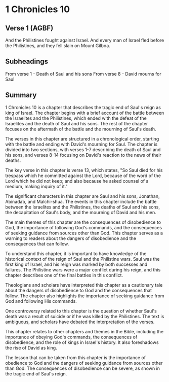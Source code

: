 # 1 Chronicles 10

## Verse 1 (AGBF)

And the Philistines fought against Israel. And every man of Israel fled before the Philistines, and they fell slain on Mount Gilboa.

## Subheadings

From verse 1 - Death of Saul and his sons
From verse 8 - David mourns for Saul

## Summary

1 Chronicles 10 is a chapter that describes the tragic end of Saul's reign as king of Israel. The chapter begins with a brief account of the battle between the Israelites and the Philistines, which ended with the defeat of the Israelites and the death of Saul and his sons. The rest of the chapter focuses on the aftermath of the battle and the mourning of Saul's death.

The verses in this chapter are structured in a chronological order, starting with the battle and ending with David's mourning for Saul. The chapter is divided into two sections, with verses 1-7 describing the death of Saul and his sons, and verses 8-14 focusing on David's reaction to the news of their deaths.

The key verse in this chapter is verse 13, which states, "So Saul died for his trespass which he committed against the Lord, because of the word of the Lord which he did not keep; and also because he asked counsel of a medium, making inquiry of it."

The significant characters in this chapter are Saul and his sons, Jonathan, Abinadab, and Malchi-shua. The events in this chapter include the battle between the Israelites and the Philistines, the deaths of Saul and his sons, the decapitation of Saul's body, and the mourning of David and his men.

The main themes of this chapter are the consequences of disobedience to God, the importance of following God's commands, and the consequences of seeking guidance from sources other than God. This chapter serves as a warning to readers about the dangers of disobedience and the consequences that can follow.

To understand this chapter, it is important to have knowledge of the historical context of the reign of Saul and the Philistine wars. Saul was the first king of Israel, and his reign was marked by both successes and failures. The Philistine wars were a major conflict during his reign, and this chapter describes one of the final battles in this conflict.

Theologians and scholars have interpreted this chapter as a cautionary tale about the dangers of disobedience to God and the consequences that follow. The chapter also highlights the importance of seeking guidance from God and following His commands.

One controversy related to this chapter is the question of whether Saul's death was a result of suicide or if he was killed by the Philistines. The text is ambiguous, and scholars have debated the interpretation of the verses.

This chapter relates to other chapters and themes in the Bible, including the importance of obeying God's commands, the consequences of disobedience, and the role of kings in Israel's history. It also foreshadows the rise of David as king.

The lesson that can be taken from this chapter is the importance of obedience to God and the dangers of seeking guidance from sources other than God. The consequences of disobedience can be severe, as shown in the tragic end of Saul's reign.